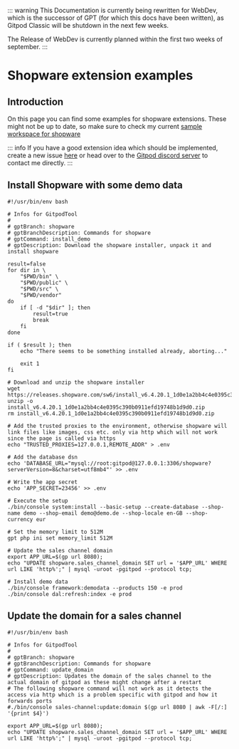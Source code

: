 ::: warning
This Documentation is currently being rewritten for WebDev, which is the successor of GPT (for which this docs have been written), as Gitpod Classic will be shutdown in the next few weeks.

The Release of WebDev is currently planned within the first two weeks of september.
:::

# Shopware extension examples

## Introduction
On this page you can find some examples for shopware extensions. These might not be up to date, so make sure to check my current [sample workspace for shopware](https://github.com/Derroylo/shopware-workspace-sample/tree/main/.devEnv/gitpod/scripts/shopware)

::: info
If you have a good extension idea which should be implemented, create a new issue [here](https://github.com/Derroylo/shopware-workspace-sample/issues) or head over to the [Gitpod discord server](https://discord.com/invite/gitpod) to contact me directly.
:::

## Install Shopware with some demo data
```shell:line-numbers {1}
#!/usr/bin/env bash

# Infos for GitpodTool
#
# gptBranch: shopware
# gptBranchDescription: Commands for shopware
# gptCommand: install_demo
# gptDescription: Download the shopware installer, unpack it and install shopware

result=false
for dir in \
    "$PWD/bin" \
    "$PWD/public" \
    "$PWD/src" \
    "$PWD/vendor" 
do
    if [ -d "$dir" ]; then
        result=true
        break
    fi
done

if ( $result ); then
    echo "There seems to be something installed already, aborting..."
    
    exit 1
fi

# Download and unzip the shopware installer
wget https://releases.shopware.com/sw6/install_v6.4.20.1_1d0e1a2bb4c4e0395c390b0911efd19748b1d9d0.zip
unzip -o install_v6.4.20.1_1d0e1a2bb4c4e0395c390b0911efd19748b1d9d0.zip
rm install_v6.4.20.1_1d0e1a2bb4c4e0395c390b0911efd19748b1d9d0.zip

# Add the trusted proxies to the environment, otherwise shopware will link files like images, css etc. only via http which will not work since the page is called via https
echo "TRUSTED_PROXIES=127.0.0.1,REMOTE_ADDR" > .env

# Add the database dsn
echo 'DATABASE_URL="mysql://root:gitpod@127.0.0.1:3306/shopware?serverVersion=8&charset=utf8mb4"' >> .env

# Write the app secret
echo 'APP_SECRET=23456' >> .env

# Execute the setup
./bin/console system:install --basic-setup --create-database --shop-name demo --shop-email demo@demo.de --shop-locale en-GB --shop-currency eur

# Set the memory limit to 512M
gpt php ini set memory_limit 512M

# Update the sales channel domain
export APP_URL=$(gp url 8080);
echo "UPDATE shopware.sales_channel_domain SET url = '$APP_URL' WHERE url LIKE 'http%';" | mysql -uroot -pgitpod --protocol tcp;

# Install demo data
./bin/console framework:demodata --products 150 -e prod
./bin/console dal:refresh:index -e prod
```

## Update the domain for a sales channel
```shell:line-numbers {1}
#!/usr/bin/env bash

# Infos for GitpodTool
#
# gptBranch: shopware
# gptBranchDescription: Commands for shopware
# gptCommand: update_domain
# gptDescription: Updates the domain of the sales channel to the actual domain of gitpod as these might change after a restart
# The following shopware command will not work as it detects the access via http which is a problem specific with gitpod and how it forwards ports
#./bin/console sales-channel:update:domain $(gp url 8080 | awk -F[/:] '{print $4}')

export APP_URL=$(gp url 8080);
echo "UPDATE shopware.sales_channel_domain SET url = '$APP_URL' WHERE url LIKE 'http%';" | mysql -uroot -pgitpod --protocol tcp;
```